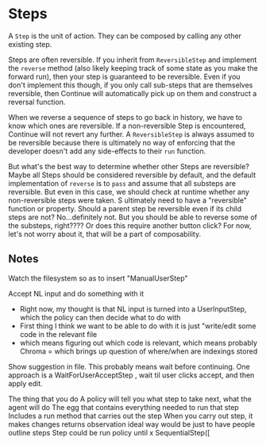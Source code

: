 # Steps

A `Step` is the unit of action. They can be composed by calling any other existing step.

Steps are often reversible. If you inherit from `ReversibleStep` and implement the `reverse` method (also likely keeping track of some state as you make the forward run), then your step is guaranteed to be reversible. Even if you don't implement this though, if you only call sub-steps that are themselves reversible, then Continue will automatically pick up on them and construct a reversal function.

When we reverse a sequence of steps to go back in history, we have to know which ones are reversible. If a non-reversible Step is encountered, Continue will not revert any further. A `ReversibleStep` is always assumed to be reversible because there is ultimately no way of enforcing that the developer doesn't add any side-effects to their `run` function.

But what's the best way to determine whether other Steps are reversible? Maybe all Steps should be considered reversible by default, and the default implementation of `reverse` is to `pass` and assume that all substeps are reversible. But even in this case, we should check at runtime whether any non-reversible steps were taken. S ultimately need to have a "reversible" function or property. Should a parent step be reversible even if its child steps are not? No...definitely not. But you should be able to reverse some of the substeps, right???? Or does this require another button click? For now, let's not worry about it, that will be a part of composability.

## Notes

Watch the filesystem so as to insert "ManualUserStep"

Accept NL input and do something with it

- Right now, my thought is that NL input is turned into a UserInputStep, which the policy can then decide what to do with
- First thing I think we want to be able to do with it is just "write/edit some code in the relevant file
- which means figuring out which code is relevant, which means probably Chroma
  = which brings up question of where/when are indexings stored

Show suggestion in file. This probably means wait before continuing. One approach is a WaitForUserAcceptStep , wait til user clicks accept, and then apply edit.

The thing that you do
A policy will tell you what step to take next, what the agent will do
The egg that contains everything needed to run that step
Includes a run method that carries out the step
When you carry out step, it makes changes
returns observation
ideal way would be just to have people outline steps
Step could be run policy until x
SequentialStep([
